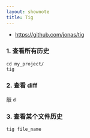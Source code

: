 ```yaml
---
layout: shownote
title: Tig
---
```


- <https://github.com/jonas/tig>

### 1. 查看所有历史

~~~
cd my_project/
tig
~~~

### 2. 查看 diff

敲 `d`

### 3. 查看某个文件历史

~~~
tig file_name
~~~

